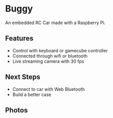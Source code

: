 # Buggy
An embedded RC Car made with a Raspberry Pi.

## Features
- Control with keyboard or gamecube controller
- Connected through wifi or bluetooth
- Live streaming camera with 30 fps

## Next Steps
- Connect to car with Web Bluetooth
- Build a better case

## Photos